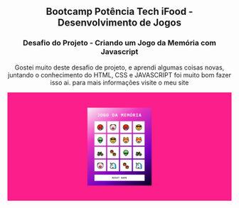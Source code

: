 <h2 align="center"> Bootcamp Potência Tech iFood - Desenvolvimento de Jogos </h2>


<h3 align="center"> Desafio do Projeto - Criando um Jogo da Memória com Javascript </h3>
<p align="center"> Gostei muito deste desafio de projeto, e aprendi algumas coisas novas, juntando o conhecimento do HTML, CSS e JAVASCRIPT foi muito bom fazer isso ai. para mais informações visite o meu site  </p><a href="https://maurogallotta.com/projetos-de-games/" target="_BLANK> 
 WWW.MAUROGALLOTA.COM</a>

<a href="https://alderj.github.io/jogo-da-memoria-com-emojis/"> <img src="https://github.com/Alderj/jogo-da-memoria-com-emojis/blob/main/src/jogo%20da%20memoria.png?raw=true" /> </a>

